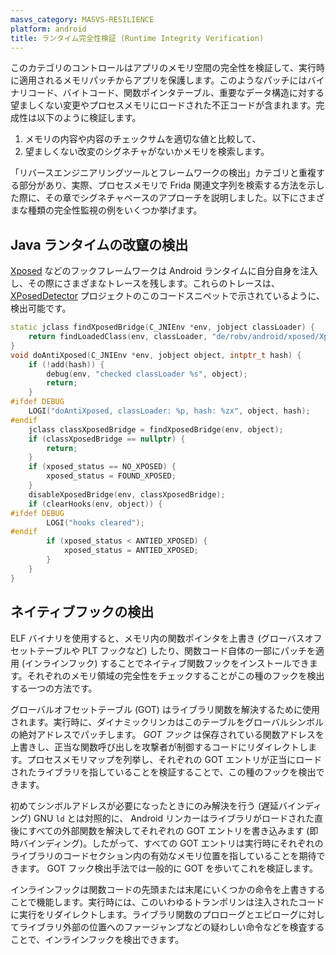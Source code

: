 ```yaml
---
masvs_category: MASVS-RESILIENCE
platform: android
title: ランタイム完全性検証 (Runtime Integrity Verification)
---
```


このカテゴリのコントロールはアプリのメモリ空間の完全性を検証して、実行時に適用されるメモリパッチからアプリを保護します。このようなパッチにはバイナリコード、バイトコード、関数ポインタテーブル、重要なデータ構造に対する望ましくない変更やプロセスメモリにロードされた不正コードが含まれます。完成性は以下のように検証します。

1. メモリの内容や内容のチェックサムを適切な値と比較して、
2. 望ましくない改変のシグネチャがないかメモリを検索します。

「リバースエンジニアリングツールとフレームワークの検出」カテゴリと重複する部分があり、実際、プロセスメモリで Frida 関連文字列を検索する方法を示した際に、その章でシグネチャベースのアプローチを説明しました。以下にさまざまな種類の完全性監視の例をいくつか挙げます。

## Java ランタイムの改竄の検出

[Xposed](../../../tools/android/MASTG-TOOL-0027.md) などのフックフレームワークは Android ランタイムに自分自身を注入し、その際にさまざまなトレースを残します。これらのトレースは、[XPosedDetector](https://github.com/vvb2060/XposedDetector/) プロジェクトのこのコードスニペットで示されているように、検出可能です。

```cpp
static jclass findXposedBridge(C_JNIEnv *env, jobject classLoader) {
    return findLoadedClass(env, classLoader, "de/robv/android/xposed/XposedBridge"_iobfs.c_str());
}
void doAntiXposed(C_JNIEnv *env, jobject object, intptr_t hash) {
    if (!add(hash)) {
        debug(env, "checked classLoader %s", object);
        return;
    }
#ifdef DEBUG
    LOGI("doAntiXposed, classLoader: %p, hash: %zx", object, hash);
#endif
    jclass classXposedBridge = findXposedBridge(env, object);
    if (classXposedBridge == nullptr) {
        return;
    }
    if (xposed_status == NO_XPOSED) {
        xposed_status = FOUND_XPOSED;
    }
    disableXposedBridge(env, classXposedBridge);
    if (clearHooks(env, object)) {
#ifdef DEBUG
        LOGI("hooks cleared");
#endif
        if (xposed_status < ANTIED_XPOSED) {
            xposed_status = ANTIED_XPOSED;
        }
    }
}
```

## ネイティブフックの検出

ELF バイナリを使用すると、メモリ内の関数ポインタを上書き (グローバスオフセットテーブルや PLT フックなど) したり、関数コード自体の一部にパッチを適用 (インラインフック) することでネイティブ関数フックをインストールできます。それぞれのメモリ領域の完全性をチェックすることがこの種のフックを検出する一つの方法です。

グローバルオフセットテーブル (GOT) はライブラリ関数を解決するために使用されます。実行時に、ダイナミックリンカはこのテーブルをグローバルシンボルの絶対アドレスでパッチします。 _GOT フック_ は保存されている関数アドレスを上書きし、正当な関数呼び出しを攻撃者が制御するコードにリダイレクトします。プロセスメモリマップを列挙し、それぞれの GOT エントリが正当にロードされたライブラリを指していることを検証することで、この種のフックを検出できます。

初めてシンボルアドレスが必要になったときにのみ解決を行う (遅延バインディング) GNU `ld` とは対照的に、 Android リンカーはライブラリがロードされた直後にすべての外部関数を解決してそれぞれの GOT エントリを書き込みます (即時バインディング)。したがって、すべての GOT エントリは実行時にそれぞれのライブラリのコードセクション内の有効なメモリ位置を指していることを期待できます。 GOT フック検出手法では一般的に GOT を歩いてこれを検証します。

インラインフックは関数コードの先頭または末尾にいくつかの命令を上書きすることで機能します。実行時には、このいわゆるトランポリンは注入されたコードに実行をリダイレクトします。ライブラリ関数のプロローグとエピローグに対してライブラリ外部の位置へのファージャンプなどの疑わしい命令などを検査することで、インラインフックを検出できます。
